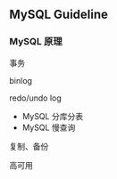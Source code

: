 ## MySQL Guideline

### MySQL 原理

事务

binlog

redo/undo log


* MySQL 分库分表
* MySQL 慢查询


复制、备份


高可用
